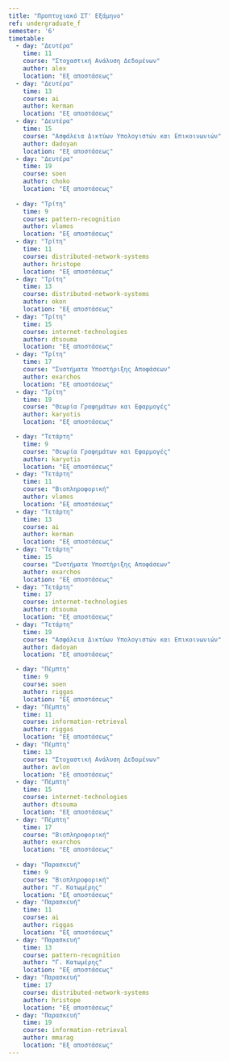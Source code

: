 ```yaml
---
title: "Προπτυχιακό ΣΤ' Εξάμηνο"
ref: undergraduate_f
semester: '6'
timetable:
  - day: "Δευτέρα"
    time: 11
    course: "Στοχαστική Ανάλυση Δεδομένων" 
    author: alex
    location: "Εξ αποστάσεως"
  - day: "Δευτέρα"
    time: 13
    course: ai
    author: kerman
    location: "Εξ αποστάσεως"
  - day: "Δευτέρα"
    time: 15
    course: "Ασφάλεια Δικτύων Υπολογιστών και Επικοινωνιών"
    author: dadoyan
    location: "Εξ αποστάσεως"
  - day: "Δευτέρα"
    time: 19
    course: soen
    author: choko
    location: "Εξ αποστάσεως"
    
  - day: "Τρίτη"
    time: 9
    course: pattern-recognition
    author: vlamos
    location: "Εξ αποστάσεως"
  - day: "Τρίτη"
    time: 11
    course: distributed-network-systems
    author: hristope
    location: "Εξ αποστάσεως"
  - day: "Τρίτη"
    time: 13
    course: distributed-network-systems
    author: okon
    location: "Εξ αποστάσεως"
  - day: "Τρίτη"
    time: 15
    course: internet-technologies
    author: dtsouma
    location: "Εξ αποστάσεως"
  - day: "Τρίτη"
    time: 17
    course: "Συστήματα Υποστήριξης Αποφάσεων"
    author: exarchos
    location: "Εξ αποστάσεως"
  - day: "Τρίτη"
    time: 19
    course: "Θεωρία Γραφημάτων και Εφαρμογές"
    author: karyotis
    location: "Εξ αποστάσεως"

  - day: "Τετάρτη"
    time: 9
    course: "Θεωρία Γραφημάτων και Εφαρμογές"
    author: karyotis
    location: "Εξ αποστάσεως"
  - day: "Τετάρτη"
    time: 11
    course: "Βιοπληροφορική"
    author: vlamos
    location: "Εξ αποστάσεως"
  - day: "Τετάρτη"
    time: 13
    course: ai
    author: kerman
    location: "Εξ αποστάσεως"
  - day: "Τετάρτη"
    time: 15
    course: "Συστήματα Υποστήριξης Αποφάσεων"
    author: exarchos
    location: "Εξ αποστάσεως"
  - day: "Τετάρτη"
    time: 17
    course: internet-technologies
    author: dtsouma
    location: "Εξ αποστάσεως"
  - day: "Τετάρτη"
    time: 19
    course: "Ασφάλεια Δικτύων Υπολογιστών και Επικοινωνιών"
    author: dadoyan
    location: "Εξ αποστάσεως"

  - day: "Πέμπτη"
    time: 9
    course: soen
    author: riggas
    location: "Εξ αποστάσεως"
  - day: "Πέμπτη"
    time: 11
    course: information-retrieval
    author: riggas
    location: "Εξ αποστάσεως"
  - day: "Πέμπτη"
    time: 13
    course: "Στοχαστική Ανάλυση Δεδομένων"
    author: avlon
    location: "Εξ αποστάσεως"
  - day: "Πέμπτη"
    time: 15
    course: internet-technologies
    author: dtsouma
    location: "Εξ αποστάσεως"
  - day: "Πέμπτη"
    time: 17
    course: "Βιοπληροφορική"
    author: exarchos
    location: "Εξ αποστάσεως"
  
  - day: "Παρασκευή"
    time: 9
    course: "Βιοπληροφορική"
    author: "Γ. Κατωμέρης"
    location: "Εξ αποστάσεως"
  - day: "Παρασκευή"
    time: 11
    course: ai
    author: riggas
    location: "Εξ αποστάσεως"
  - day: "Παρασκευή"
    time: 13
    course: pattern-recognition
    author: "Γ. Κατωμέρης"
    location: "Εξ αποστάσεως"
  - day: "Παρασκευή"
    time: 17
    course: distributed-network-systems
    author: hristope
    location: "Εξ αποστάσεως"
  - day: "Παρασκευή"
    time: 19
    course: information-retrieval
    author: mmarag
    location: "Εξ αποστάσεως"
---
```


